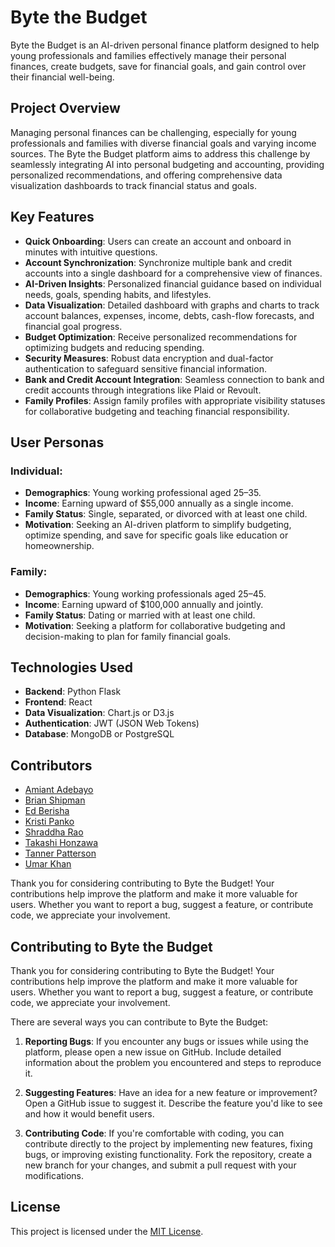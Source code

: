 # Byte the Budget

Byte the Budget is an AI-driven personal finance platform designed to help young professionals and families effectively manage their personal finances, create budgets, save for financial goals, and gain control over their financial well-being.

## Project Overview

Managing personal finances can be challenging, especially for young professionals and families with diverse financial goals and varying income sources. The Byte the Budget platform aims to address this challenge by seamlessly integrating AI into personal budgeting and accounting, providing personalized recommendations, and offering comprehensive data visualization dashboards to track financial status and goals.

## Key Features

- **Quick Onboarding**: Users can create an account and onboard in minutes with intuitive questions.
- **Account Synchronization**: Synchronize multiple bank and credit accounts into a single dashboard for a comprehensive view of finances.
- **AI-Driven Insights**: Personalized financial guidance based on individual needs, goals, spending habits, and lifestyles.
- **Data Visualization**: Detailed dashboard with graphs and charts to track account balances, expenses, income, debts, cash-flow forecasts, and financial goal progress.
- **Budget Optimization**: Receive personalized recommendations for optimizing budgets and reducing spending.
- **Security Measures**: Robust data encryption and dual-factor authentication to safeguard sensitive financial information.
- **Bank and Credit Account Integration**: Seamless connection to bank and credit accounts through integrations like Plaid or Revoult.
- **Family Profiles**: Assign family profiles with appropriate visibility statuses for collaborative budgeting and teaching financial responsibility.

## User Personas

### Individual:
- **Demographics**: Young working professional aged 25–35.
- **Income**: Earning upward of $55,000 annually as a single income.
- **Family Status**: Single, separated, or divorced with at least one child.
- **Motivation**: Seeking an AI-driven platform to simplify budgeting, optimize spending, and save for specific goals like education or homeownership.

### Family:
- **Demographics**: Young working professionals aged 25–45.
- **Income**: Earning upward of $100,000 annually and jointly.
- **Family Status**: Dating or married with at least one child.
- **Motivation**: Seeking a platform for collaborative budgeting and decision-making to plan for family financial goals.


## Technologies Used

- **Backend**: Python Flask
- **Frontend**: React
- **Data Visualization**: Chart.js or D3.js
- **Authentication**: JWT (JSON Web Tokens)
- **Database**: MongoDB or PostgreSQL

## Contributors

- [Amiant Adebayo]()
- [Brian Shipman]()
- [Ed Berisha]()
- [Kristi Panko]()
- [Shraddha Rao](https://github.com/Limeload)
- [Takashi Honzawa]()
- [Tanner Patterson]()
- [Umar Khan]()

Thank you for considering contributing to Byte the Budget! Your contributions help improve the platform and make it more valuable for users. Whether you want to report a bug, suggest a feature, or contribute code, we appreciate your involvement.

## Contributing to Byte the Budget

Thank you for considering contributing to Byte the Budget! Your contributions help improve the platform and make it more valuable for users. Whether you want to report a bug, suggest a feature, or contribute code, we appreciate your involvement.

There are several ways you can contribute to Byte the Budget:

1. **Reporting Bugs**: If you encounter any bugs or issues while using the platform, please open a new issue on GitHub. Include detailed information about the problem you encountered and steps to reproduce it.

2. **Suggesting Features**: Have an idea for a new feature or improvement? Open a GitHub issue to suggest it. Describe the feature you'd like to see and how it would benefit users.

3. **Contributing Code**: If you're comfortable with coding, you can contribute directly to the project by implementing new features, fixing bugs, or improving existing functionality. Fork the repository, create a new branch for your changes, and submit a pull request with your modifications.


## License

This project is licensed under the [MIT License](LICENSE).
